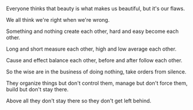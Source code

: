 Everyone thinks that beauty is what makes us beautiful,
but it's our flaws.

We all think we're right
when we're wrong.

Something and nothing create each other,
hard and easy become each other.

Long and short measure each other,
high and low average each other.

Cause and effect balance each other,
before and after follow each other.

So the wise are in the business of doing nothing,
take orders from silence.

They organize things but don't control them,
manage but don't force them,
build but don't stay there.

Above all they don't stay there
so they don't get left behind.
